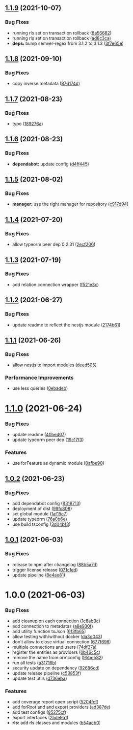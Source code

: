 ## [1.1.9](https://github.com/Avallone-io/rls/compare/v1.1.8...v1.1.9) (2021-10-07)


### Bug Fixes

* running rls set on transaction rollback ([8a56682](https://github.com/Avallone-io/rls/commit/8a5668200d54f914dd0ff25f91e5a99d83bdfdd6))
* running rls set on transaction rollback ([ad8c3ca](https://github.com/Avallone-io/rls/commit/ad8c3ca1e0702de5ef9d6fe359bb1a379f5d9812))
* **deps:** bump semver-regex from 3.1.2 to 3.1.3 ([3f7e65e](https://github.com/Avallone-io/rls/commit/3f7e65ea5972f0fe8ed4336602a96bb4d548d2f7))

## [1.1.8](https://github.com/Avallone-io/rls/compare/v1.1.7...v1.1.8) (2021-09-10)


### Bug Fixes

* copy inverse metadata ([876174d](https://github.com/Avallone-io/rls/commit/876174dfebbf327b9c3206d1fddc942cc5d50bc4))

## [1.1.7](https://github.com/Avallone-io/rls/compare/v1.1.6...v1.1.7) (2021-08-23)


### Bug Fixes

* typo ([189276a](https://github.com/Avallone-io/rls/commit/189276a7db7999d2a99f62bb75a90b4466637333))

## [1.1.6](https://github.com/Avallone-io/rls/compare/v1.1.5...v1.1.6) (2021-08-23)


### Bug Fixes

* **dependabot:** update config ([d4ff445](https://github.com/Avallone-io/rls/commit/d4ff445f67514aa430a9d44a35256d33b35f730d))

## [1.1.5](https://github.com/Avallone-io/rls/compare/v1.1.4...v1.1.5) (2021-08-02)


### Bug Fixes

* **manager:** use the right manager for repository ([c917d94](https://github.com/Avallone-io/rls/commit/c917d94f5f54c40135c0b9efc608c0fba37b8a80))

## [1.1.4](https://github.com/Avallone-io/rls/compare/v1.1.3...v1.1.4) (2021-07-20)


### Bug Fixes

* allow typeorm peer dep 0.2.31 ([2ecf206](https://github.com/Avallone-io/rls/commit/2ecf206a3a0e84c268ce49b6612f715dab0f7ba0))

## [1.1.3](https://github.com/Avallone-io/rls/compare/v1.1.2...v1.1.3) (2021-07-19)


### Bug Fixes

* add relation connection wrapper ([f521e3c](https://github.com/Avallone-io/rls/commit/f521e3c319c92fd8f30eda597fd39cf082729cd6))

## [1.1.2](https://github.com/Avallone-io/rls/compare/v1.1.1...v1.1.2) (2021-06-27)


### Bug Fixes

* update readme to reflect the nestjs module ([2174b61](https://github.com/Avallone-io/rls/commit/2174b61ccb693e6f52b77bd9952436f0629f6df6))

## [1.1.1](https://github.com/Avallone-io/rls/compare/v1.1.0...v1.1.1) (2021-06-26)


### Bug Fixes

* allow nestjs to import modules ([deed505](https://github.com/Avallone-io/rls/commit/deed505b49637cf83118184b174b89ed12446557))


### Performance Improvements

* use less queries ([0ebadeb](https://github.com/Avallone-io/rls/commit/0ebadeba1b7a6dc8ae6339eeca6e4f8d8aa44109))

# [1.1.0](https://github.com/Avallone-io/rls/compare/v1.0.2...v1.1.0) (2021-06-24)


### Bug Fixes

* update readme ([40be407](https://github.com/Avallone-io/rls/commit/40be40787a3dc08a7423446b8795c044f2f94a5e))
* update typeorm peer dep ([19c17f3](https://github.com/Avallone-io/rls/commit/19c17f3508d86804e193d11318a097a8ab0cde46))


### Features

* use forFeature as dynamic module ([0afbe90](https://github.com/Avallone-io/rls/commit/0afbe902c659c4350c9f00d176e031b3581720b0))

## [1.0.2](https://github.com/Avallone-io/rls/compare/v1.0.1...v1.0.2) (2021-06-23)


### Bug Fixes

* add dependabot config ([8318713](https://github.com/Avallone-io/rls/commit/8318713cb85990c15b20bd57245ed5ab3d0c0a56))
* deployment of dist ([99fc808](https://github.com/Avallone-io/rls/commit/99fc808f09e5ad97d44c03f5989d13f128be10a8))
* set global module ([1af15c7](https://github.com/Avallone-io/rls/commit/1af15c7d8958c367a04fdd6ba1a924463946ed36))
* update typeorm ([76a0b6e](https://github.com/Avallone-io/rls/commit/76a0b6e5a1516688cbab40b6a726789672475e8f))
* use build tsconfig ([3d04bf3](https://github.com/Avallone-io/rls/commit/3d04bf3f06aa06aedbe7abe561d2de9649b62955))

## [1.0.1](https://github.com/Avallone-io/rls/compare/v1.0.0...v1.0.1) (2021-06-03)


### Bug Fixes

* release to npm after changelog ([88b5a7d](https://github.com/Avallone-io/rls/commit/88b5a7d5d4671f24daed71b60749989406baa2b8))
* trigger license release ([071cfed](https://github.com/Avallone-io/rls/commit/071cfed7e013af83010b8b622956c29d0e6bf6ff))
* update pipeline ([8e4ae81](https://github.com/Avallone-io/rls/commit/8e4ae81a01a0b7b03b81d787f6df6c53e55a7793))

# 1.0.0 (2021-06-03)


### Bug Fixes

* add cleanup on each connection ([1c8ab3c](https://github.com/Avallone-io/rls/commit/1c8ab3c4f4892f2f12edd96706e1a9211cd66b1b))
* add connection to metadatas ([a8e930f](https://github.com/Avallone-io/rls/commit/a8e930f78bf1f20e2344852ca3595b1d4d5c0ee6))
* add utility function toJson ([6f3fb65](https://github.com/Avallone-io/rls/commit/6f3fb65c2d5f0e5d265b820ba186dcddf344ac90))
* allow testing with/without docker ([da3d043](https://github.com/Avallone-io/rls/commit/da3d0438b71a4d1ea1735b6a15829c6f6f8c16f9))
* don't allow to close virtual connection ([677f696](https://github.com/Avallone-io/rls/commit/677f6965b6f08f9c8fb6a835bf4b870ad38278a2))
* multiple connections and users ([74df27a](https://github.com/Avallone-io/rls/commit/74df27a1f634095a134e09034623dd614f110840))
* register the entities as providers ([0b46c5c](https://github.com/Avallone-io/rls/commit/0b46c5cba3d033db0ee514834fe7511cd4f870ad))
* remove the name from ormconfig ([95be582](https://github.com/Avallone-io/rls/commit/95be5826acb07d4236de7dd4eb7322126902b29e))
* run all tests ([a31716b](https://github.com/Avallone-io/rls/commit/a31716bb6aee33789e2980a2401cbdc546f2838a))
* security update on dependency ([92686cd](https://github.com/Avallone-io/rls/commit/92686cda36ef14ed7b12d3d0668d2ecd9795657c))
* update release pipeline ([c53853f](https://github.com/Avallone-io/rls/commit/c53853fd97372e984ca951d7f87ba02309d01590))
* update test utils ([d736eba](https://github.com/Avallone-io/rls/commit/d736ebacf7f73c793fe861f36df97c44c32a3007))


### Features

* add coverage report open script ([5204fcf](https://github.com/Avallone-io/rls/commit/5204fcfff5e04d678c6fa76d5612f9b765c13a43))
* add forRoot and and export providers ([ad387de](https://github.com/Avallone-io/rls/commit/ad387de1d938460f04e87a497102b344d65f3d73))
* add test configs ([85275cf](https://github.com/Avallone-io/rls/commit/85275cfd505988c05b77ef1bc0800438f1805923))
* export interfaces ([25de9a1](https://github.com/Avallone-io/rls/commit/25de9a1f4edb7496e851982523dac1029f3f893b))
* **rls:** add rls classes and modules ([b54acb0](https://github.com/Avallone-io/rls/commit/b54acb046764edd692e0a02c6d53b29966aaa7a2))
